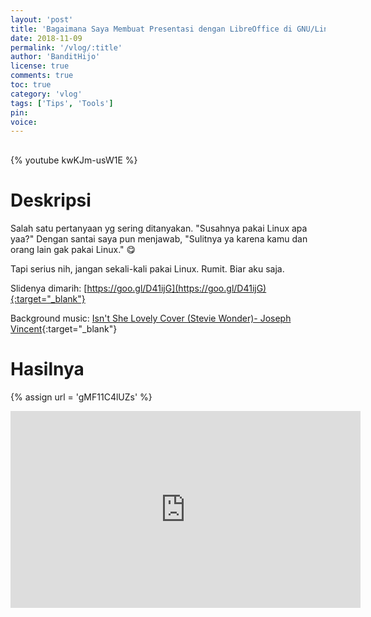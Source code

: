 ```yaml
---
layout: 'post'
title: 'Bagaimana Saya Membuat Presentasi dengan LibreOffice di GNU/Linux ?'
date: 2018-11-09
permalink: '/vlog/:title'
author: 'BanditHijo'
license: true
comments: true
toc: true
category: 'vlog'
tags: ['Tips', 'Tools']
pin:
voice:
---
```


<div style="margin-top:30px;"></div>

{% youtube kwKJm-usW1E %}

# Deskripsi

Salah satu pertanyaan yg sering ditanyakan.
"Susahnya pakai Linux apa yaa?" Dengan santai saya pun menjawab, "Sulitnya ya karena kamu dan orang lain gak pakai Linux." 😋

Tapi serius nih, jangan sekali-kali pakai Linux.
Rumit.
Biar aku saja.

Slidenya dimarih:
[https://goo.gl/D41ijG](https://goo.gl/D41ijG){:target="_blank"}

Background music:
[Isn't She Lovely Cover (Stevie Wonder)- Joseph Vincent](https://youtu.be/oqgXWxQOWKg){:target="_blank"}

# Hasilnya

<!-- EMBED CONTAINER: YOUTUBE -->
{% assign url = 'gMF11C4lUZs' %}
<div class='embed-container'>
<iframe width="560" height="315" src="https://www.youtube.com/embed/{{ url }}" frameborder="0" allow="accelerometer; autoplay; encrypted-media; gyroscope; picture-in-picture" allowfullscreen></iframe>
</div>
